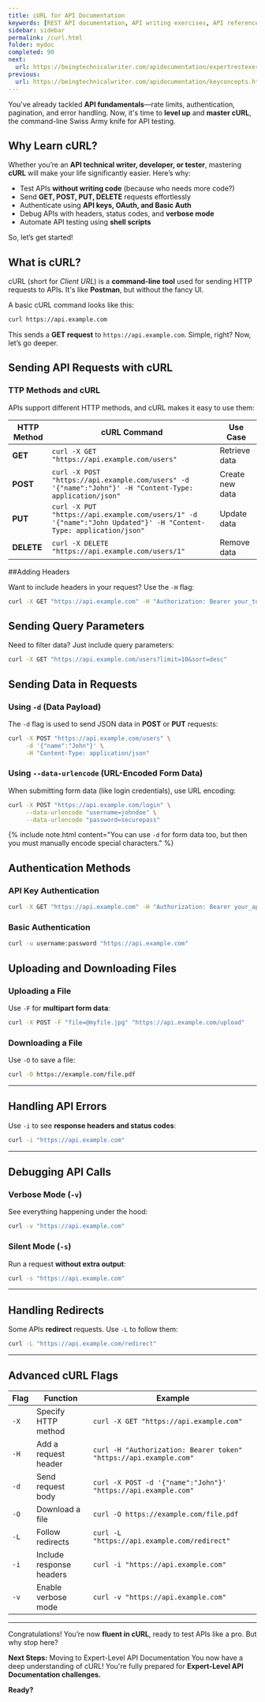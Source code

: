 ```yaml
---
title: cURL for API Documentation
keywords: [REST API documentation, API writing exercises, API reference, API documentation practice, API documentation test, API writing test, Technical Writing API exercises, API documentation challenges, API documentation best practices, hands-on API documentation, advanced API writing, API error handling, API authentication, cURL API testing, API debugging, command-line API testing]
sidebar: sidebar
permalink: /curl.html
folder: mydoc
completed: 90
next:
  url: https://beingtechnicalwriter.com/apidocumentation/expertrestexercise.html
previous:
  url: https://beingtechnicalwriter.com/apidocumentation/keyconcepts.html
---
```


You've already tackled **API fundamentals**—rate limits, authentication, pagination, and error handling. Now, it's time to **level up** and **master cURL**, the command-line Swiss Army knife for API testing. 

## Why Learn cURL?

Whether you’re an **API technical writer, developer, or tester**, mastering **cURL** will make your life significantly easier. Here’s why:

- Test APIs **without writing code** (because who needs more code?)
- Send **GET, POST, PUT, DELETE** requests effortlessly
- Authenticate using **API keys, OAuth, and Basic Auth**
- Debug APIs with headers, status codes, and **verbose mode**
- Automate API testing using **shell scripts**

So, let’s get started!

## What is cURL?

cURL (short for *Client URL*) is a **command-line tool** used for sending HTTP requests to APIs. It's like **Postman**, but without the fancy UI.

A basic cURL command looks like this:

```sh
curl https://api.example.com
```

This sends a **GET request** to `https://api.example.com`. Simple, right? Now, let’s go deeper.

<script async src="https://pagead2.googlesyndication.com/pagead/js/adsbygoogle.js?client=ca-pub-7149683584202371"
     crossorigin="anonymous"></script>
<!-- AddTitleOne -->
<ins class="adsbygoogle"
     style="display:block"
     data-ad-client="ca-pub-7149683584202371"
     data-ad-slot="7422872052"
     data-ad-format="auto"
     data-full-width-responsive="true"></ins>
<script>
     (adsbygoogle = window.adsbygoogle || []).push({});
</script>

## Sending API Requests with cURL

### TTP Methods and cURL

APIs support different HTTP methods, and cURL makes it easy to use them:

| HTTP Method | cURL Command | Use Case |
|------------|-------------|----------|
| **GET** | `curl -X GET "https://api.example.com/users"` | Retrieve data |
| **POST** | `curl -X POST "https://api.example.com/users" -d '{"name":"John"}' -H "Content-Type: application/json"` | Create new data |
| **PUT** | `curl -X PUT "https://api.example.com/users/1" -d '{"name":"John Updated"}' -H "Content-Type: application/json"` | Update data |
| **DELETE** | `curl -X DELETE "https://api.example.com/users/1"` | Remove data |

##Adding Headers

Want to include headers in your request? Use the `-H` flag:

```sh
curl -X GET "https://api.example.com" -H "Authorization: Bearer your_token"
```

## Sending Query Parameters

Need to filter data? Just include query parameters:

```sh
curl -X GET "https://api.example.com/users?limit=10&sort=desc"
```

## Sending Data in Requests

### **Using `-d` (Data Payload)**

The `-d` flag is used to send JSON data in **POST** or **PUT** requests:

```sh
curl -X POST "https://api.example.com/users" \
     -d '{"name":"John"}' \
     -H "Content-Type: application/json"
```

### **Using `--data-urlencode` (URL-Encoded Form Data)**

When submitting form data (like login credentials), use URL encoding:

```sh
curl -X POST "https://api.example.com/login" \
     --data-urlencode "username=johndoe" \
     --data-urlencode "password=securepass"
```

{% include note.html content="You can use `-d` for form data too, but then you must manually encode special characters." %}

## Authentication Methods

### **API Key Authentication**

```sh
curl -X GET "https://api.example.com" -H "Authorization: Bearer your_api_key"
```

### **Basic Authentication**

```sh
curl -u username:password "https://api.example.com"
```

## Uploading and Downloading Files

### **Uploading a File**

Use `-F` for **multipart form data**:

```sh
curl -X POST -F "file=@myfile.jpg" "https://api.example.com/upload"
```

### **Downloading a File**

Use `-O` to save a file:

```sh
curl -O https://example.com/file.pdf
```

---

## Handling API Errors

Use `-i` to see **response headers and status codes**:

```sh
curl -i "https://api.example.com"
```

---

## Debugging API Calls

### **Verbose Mode (`-v`)**

See everything happening under the hood:

```sh
curl -v "https://api.example.com"
```

### **Silent Mode (`-s`)**

Run a request **without extra output**:

```sh
curl -s "https://api.example.com"
```

---

## Handling Redirects

Some APIs **redirect** requests. Use `-L` to follow them:

```sh
curl -L "https://api.example.com/redirect"
```

---

## Advanced cURL Flags

| Flag | Function | Example |
|------|----------|---------|
| `-X` | Specify HTTP method | `curl -X GET "https://api.example.com"` |
| `-H` | Add a request header | `curl -H "Authorization: Bearer token" "https://api.example.com"` |
| `-d` | Send request body | `curl -X POST -d '{"name":"John"}' "https://api.example.com"` |
| `-O` | Download a file | `curl -O https://example.com/file.pdf` |
| `-L` | Follow redirects | `curl -L "https://api.example.com/redirect"` |
| `-i` | Include response headers | `curl -i "https://api.example.com"` |
| `-v` | Enable verbose mode | `curl -v "https://api.example.com"` |

---

Congratulations! You’re now **fluent in cURL**, ready to test APIs like a pro. But why stop here?

**Next Steps:** Moving to Expert-Level API Documentation
You now have a deep understanding of cURL! You're fully prepared for **Expert-Level API Documentation challenges.**

**Ready?**
